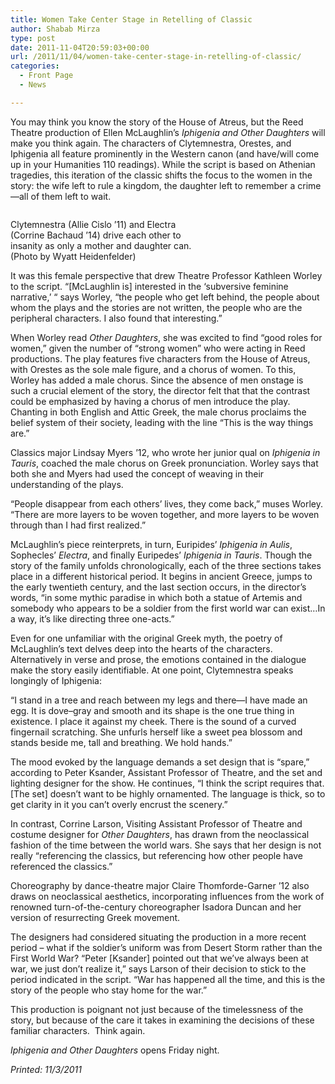```yaml
---
title: Women Take Center Stage in Retelling of Classic
author: Shabab Mirza
type: post
date: 2011-11-04T20:59:03+00:00
url: /2011/11/04/women-take-center-stage-in-retelling-of-classic/
categories:
  - Front Page
  - News

---
```

You may think you know the story of the House of Atreus, but the Reed Theatre production of Ellen McLaughlin’s _Iphigenia and Other Daughters_ will make you think again. The characters of Clytemnestra, Orestes, and Iphigenia all feature prominently in the Western canon (and have/will come up in your Humanities 110 readings). While the script is based on Athenian tragedies, this iteration of the classic shifts the focus to the women in the story: the wife left to rule a kingdom, the daughter left to remember a crime—all of them left to wait.

<div id="attachment_936" style="width: 310px" class="wp-caption aligncenter">
  <a href="https://i2.wp.com/www.reedquest.org/wp-content/uploads/2011/11/iphegeniaEDIT.jpg"><img class="size-medium wp-image-936" title="iphegeniaEDIT" src="https://i0.wp.com/www.reedquest.org/wp-content/uploads/2011/11/iphegeniaEDIT-300x278.jpg?resize=300%2C278" alt="" data-recalc-dims="1" /></a>
  
  <p class="wp-caption-text">
    Clytemnestra (Allie Cislo ’11) and Electra (Corrine Bachaud ’14) drive each other to insanity as only a mother and daughter can. (Photo by Wyatt Heidenfelder)
  </p>
</div>

It was this female perspective that drew Theatre Professor Kathleen Worley to the script. “[McLaughlin is] interested in the ‘subversive feminine narrative,’ “ says Worley, “the people who get left behind, the people about whom the plays and the stories are not written, the people who are the peripheral characters. I also found that interesting.”

When Worley read _Other Daughters_, she was excited to find “good roles for women,” given the number of “strong women” who were acting in Reed productions. The play features five characters from the House of Atreus, with Orestes as the sole male figure, and a chorus of women. To this, Worley has added a male chorus. Since the absence of men onstage is such a crucial element of the story, the director felt that that the contrast could be emphasized by having a chorus of men introduce the play. Chanting in both English and Attic Greek, the male chorus proclaims the belief system of their society, leading with the line “This is the way things are.”

Classics major Lindsay Myers ’12, who wrote her junior qual on _Iphigenia in Tauris_, coached the male chorus on Greek pronunciation. Worley says that both she and Myers had used the concept of weaving in their understanding of the plays.

“People disappear from each others’ lives, they come back,” muses Worley. “There are more layers to be woven together, and more layers to be woven through than I had first realized.”

McLaughlin’s piece reinterprets, in turn, Euripides’ _Iphigenia in Aulis_, Sophecles’ _Electra_, and finally Euripedes’ _Iphigenia in Tauris_. Though the story of the family unfolds chronologically, each of the three sections takes place in a different historical period. It begins in ancient Greece, jumps to the early twentieth century, and the last section occurs, in the director’s words, “in some mythic paradise in which both a statue of Artemis and somebody who appears to be a soldier from the first world war can exist&#8230;In a way, it’s like directing three one-acts.”

Even for one unfamiliar with the original Greek myth, the poetry of McLaughlin’s text delves deep into the hearts of the characters. Alternatively in verse and prose, the emotions contained in the dialogue make the story easily identifiable. At one point, Clytemnestra speaks longingly of Iphigenia:

“I stand in a tree and reach between my legs and there—I have made an egg. It is dove–gray and smooth and its shape is the one true thing in existence. I place it against my cheek. There is the sound of a curved fingernail scratching. She unfurls herself like a sweet pea blossom and stands beside me, tall and breathing. We hold hands.”

The mood evoked by the language demands a set design that is “spare,” according to Peter Ksander, Assistant Professor of Theatre, and the set and lighting designer for the show. He continues, “I think the script requires that. [The set] doesn’t want to be highly ornamented. The language is thick, so to get clarity in it you can’t overly encrust the scenery.”

In contrast, Corrine Larson, Visiting Assistant Professor of Theatre and costume designer for _Other Daughters_, has drawn from the neoclassical fashion of the time between the world wars. She says that her design is not really “referencing the classics, but referencing how other people have referenced the classics.”

Choreography by dance-theatre major Claire Thomforde-Garner ’12 also draws on neoclassical aesthetics, incorporating influences from the work of renowned turn-of-the-century choreographer Isadora Duncan and her version of resurrecting Greek movement.

The designers had considered situating the production in a more recent period – what if the soldier’s uniform was from Desert Storm rather than the First World War? “Peter [Ksander] pointed out that we’ve always been at war, we just don’t realize it,” says Larson of their decision to stick to the period indicated in the script. “War has happened all the time, and this is the story of the people who stay home for the war.”

This production is poignant not just because of the timelessness of the story, but because of the care it takes in examining the decisions of these familiar characters.  Think again.

_Iphigenia and Other Daughters_ opens Friday night.

_Printed: 11/3/2011_